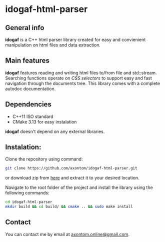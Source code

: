 # idogaf-html-parser
## General info
**idogaf** is a C++ html parser library created for easy and convienient manipulation on html files and data extraction.

## Main features
**idogaf** features reading and writing html files to/from file and std::stream.
Searching functions operate on *CSS selectors* to support easy and fast navigation through the documents tree.
This library comes with a complete autodoc documentation.

## Dependencies
* C++11 ISO standard
* CMake 3.13 for easy instalation

**idogaf** doesn't depend on any external libraries.

## Instalation:
Clone the repository using command:
``` sh
git clone https://github.com/axontom/idogaf-html-parser.git
```
or download zip from [here](https://github.com/axontom/idogaf-html-parser/archive/v1.1.1.zip) and extract it to your desired location.

Navigate to the root folder of the project and install the library using the following commands:
``` sh
cd idogaf-html-parser
mkdir build && cd build/ && cmake .. && sudo make install
```

## Contact
You can contact me by email at axontom.online@gmail.com.

